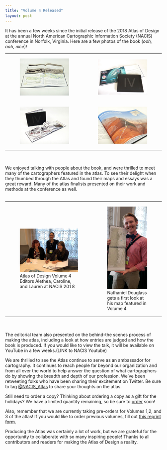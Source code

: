 ```yaml
---
title: "Volume 4 Released"
layout: post
---
```


It has been a few weeks since the initial release of the 2018 Atlas of Design at the annual North American Cartographic Information Society (NACIS) conference in Norfolk, Virginia. Here are a few photos of the book (_ooh, aah, nice_)! 

<table>
<tr>
<td style="border: none;">
<figure class="image"><img src="/img/v4_06192.jpg" alt="Atlas of Design Volume 4"></figure>
</td><td style="border: none;">
<figure class="image"><img src="/img/aodv4_06250.jpg" alt="Atlas of Design Volume 4"></figure>
</td>
</tr>
<tr>
<td style="border: none;">
<figure class="image"><img src="/img/v4_06181.jpg" alt="Atlas of Design Volume 4"></figure>
</td><td style="border: none;">
<figure class="image"><img src="/img/v4_06168.jpg" alt="Atlas of Design Volume 4"></figure>
</td>
</tr>
</table>
<br><br>
We enjoyed talking with people about the book, and were thrilled to meet many of the cartographers featured in the atlas. To see their delight when they thumbed through the Atlas and found their maps and essays was a great reward. Many of the atlas finalists presented on their work and methods at the conference as well.
<br> <br>
<table>
<tr>
<td>
<figure class="image"><img src="/img/v4editors_nacis_web.jpg" alt="Atlas of Design Volume 4 Editors at NACIS 2018"><figcaption>Atlas of Design Volume 4 Editors Alethea, Caroline, and Lauren at NACIS 2018</figcaption></figure>
</td><td>
<figure class="image"><img src="/img/v4_ndouglass_nacis.jpg" alt="Nathaniel Douglass at NACIS 2018"><figcaption>Nathaniel Douglass gets a first look at his map featured in Volume 4 </figcaption></figure>
</td>
</tr>
</table>
<br><br>
The editorial team also presented on the behind-the scenes process of making the atlas, including a look at how entries are judged and how the book is produced. If you would like to view the talk, it will be available on YouTube in a few weeks.(LINK to NACIS Youtube)

We are thrilled to see the Atlas continue to serve as an ambassador for cartography. It continues to reach people far beyond our organization and from all over the world to help answer the question of what cartographers do by showing the breadth and depth of our profession. We’ve been retweeting folks who have been sharing their excitement on Twitter. Be sure to tag [@NACIS_Atlas](https://twitter.com/NACIS_Atlas) to share your thoughts on the atlas. 

Still need to order a copy? Thinking about ordering a copy as a gift for the holidays? We have a limited quantity remaining, so be sure to [order](http://atlasofdesign.org/order/) soon!

Also, remember that we are currently taking pre-orders for Volumes 1,2, and 3 of the atlas! If you would like to order previous volumes, fill out [this reprint form](http://atlasofdesign.org/reprints/).

Producing the Atlas was certainly a lot of work, but we are grateful for the opportunity to collaborate with so many inspiring people! Thanks to all contributors and readers for making the Atlas of Design a reality. 


